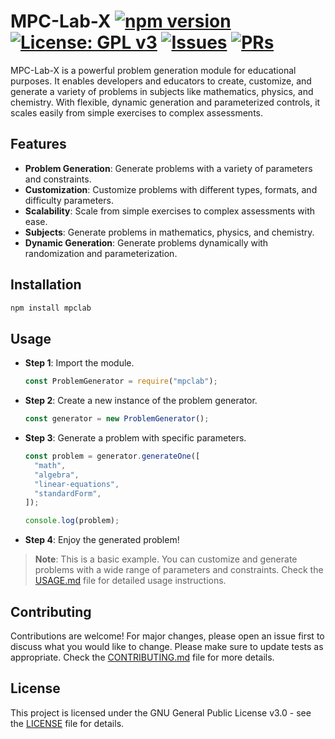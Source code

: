 # MPC-Lab-X [![npm version](https://badge.fury.io/js/mpclab.svg)](https://npmjs.com/package/mpclab) [![License: GPL v3](https://img.shields.io/badge/License-GPLv3-blue.svg)](https://www.gnu.org/licenses/gpl-3.0) [![Issues](https://img.shields.io/github/issues/MPC-Lab-X/MPC-Lab-X)](https://github.com/MPC-Lab-X/MPC-Lab-X/issues) [![PRs](https://img.shields.io/github/issues-pr/MPC-Lab-X/MPC-Lab-X)](https://github.com/MPC-Lab-X/MPC-Lab-X/pulls)

MPC-Lab-X is a powerful problem generation module for educational purposes. It enables developers and educators to create, customize, and generate a variety of problems in subjects like mathematics, physics, and chemistry. With flexible, dynamic generation and parameterized controls, it scales easily from simple exercises to complex assessments.

## Features

- **Problem Generation**: Generate problems with a variety of parameters and constraints.
- **Customization**: Customize problems with different types, formats, and difficulty parameters.
- **Scalability**: Scale from simple exercises to complex assessments with ease.
- **Subjects**: Generate problems in mathematics, physics, and chemistry.
- **Dynamic Generation**: Generate problems dynamically with randomization and parameterization.

## Installation

```bash
npm install mpclab
```

## Usage

- **Step 1**: Import the module.

  ```javascript
  const ProblemGenerator = require("mpclab");
  ```

- **Step 2**: Create a new instance of the problem generator.

  ```javascript
  const generator = new ProblemGenerator();
  ```

- **Step 3**: Generate a problem with specific parameters.

  ```javascript
  const problem = generator.generateOne([
    "math",
    "algebra",
    "linear-equations",
    "standardForm",
  ]);

  console.log(problem);
  ```

- **Step 4**: Enjoy the generated problem!

> **Note**: This is a basic example. You can customize and generate problems with a wide range of parameters and constraints. Check the [USAGE.md](/docs/USAGE.md) file for detailed usage instructions.

## Contributing

Contributions are welcome! For major changes, please open an issue first to discuss what you would like to change. Please make sure to update tests as appropriate. Check the [CONTRIBUTING.md](/docs/CONTRIBUTING.md) file for more details.

## License

This project is licensed under the GNU General Public License v3.0 - see the [LICENSE](/LICENSE) file for details.
